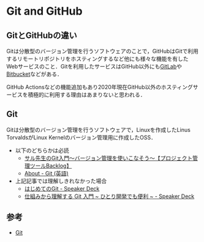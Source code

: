 # Git and GitHub

## GitとGitHubの違い

Gitは分散型のバージョン管理を行うソフトウェアのことで，GitHubはGitで利用するリモートリポジトリをホスティングするなど他にも様々な機能を有したWebサービスのこと．Gitを利用したサービスはGitHub以外にも[GitLab](https://about.gitlab.com/)や[Bitbucket](https://bitbucket.org/product)などがある．

GitHub Actionsなどの機能追加もあり2020年現在GitHub以外のホスティングサービスを積極的に利用する理由はあまりないと思われる．

## Git

Gitは分散型のバージョン管理を行うソフトウェアで，Linuxを作成したLinus TorvaldsがLinux Kernelのバージョン管理用に作成したOSS．

- 以下のどちらかは必読
  - [サル先生のGit入門〜バージョン管理を使いこなそう〜【プロジェクト管理ツールBacklog】](https://backlog.com/ja/git-tutorial/)
  - [About - Git (英語)](https://git-scm.com/about)
- 上記記事では理解しきれなかった場合
  - [はじめてのGit - Speaker Deck](https://speakerdeck.com/d_hirayama/hazimetefalsegit)
  - [仕組みから理解する Git 入門 ~ ひとり開発でも便利 ~ - Speaker Deck](https://speakerdeck.com/mu_zaru/shi-zu-mikarali-jie-suru-git-ru-men-hitorikai-fa-demobian-li)


## 参考
- [Git](https://git-scm.com/)
